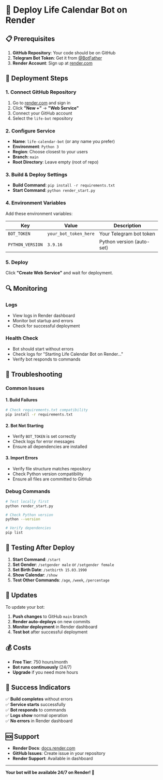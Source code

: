 # 🚀 Deploy Life Calendar Bot on Render

## 📋 Prerequisites

1. **GitHub Repository**: Your code should be on GitHub
2. **Telegram Bot Token**: Get it from [@BotFather](https://t.me/BotFather)
3. **Render Account**: Sign up at [render.com](https://render.com)

## 🔧 Deployment Steps

### 1. Connect GitHub Repository

1. Go to [render.com](https://render.com) and sign in
2. Click **"New +"** → **"Web Service"**
3. Connect your GitHub account
4. Select the `life-bot` repository

### 2. Configure Service

- **Name**: `life-calendar-bot` (or any name you prefer)
- **Environment**: `Python 3`
- **Region**: Choose closest to your users
- **Branch**: `main`
- **Root Directory**: Leave empty (root of repo)

### 3. Build & Deploy Settings

- **Build Command**: `pip install -r requirements.txt`
- **Start Command**: `python render_start.py`

### 4. Environment Variables

Add these environment variables:

| Key | Value | Description |
|-----|-------|-------------|
| `BOT_TOKEN` | `your_bot_token_here` | Your Telegram bot token |
| `PYTHON_VERSION` | `3.9.16` | Python version (auto-set) |

### 5. Deploy

Click **"Create Web Service"** and wait for deployment.

## 🔍 Monitoring

### Logs
- View logs in Render dashboard
- Monitor bot startup and errors
- Check for successful deployment

### Health Check
- Bot should start without errors
- Check logs for "Starting Life Calendar Bot on Render..."
- Verify bot responds to commands

## 🐛 Troubleshooting

### Common Issues

#### 1. Build Failures
```bash
# Check requirements.txt compatibility
pip install -r requirements.txt
```

#### 2. Bot Not Starting
- Verify `BOT_TOKEN` is set correctly
- Check logs for error messages
- Ensure all dependencies are installed

#### 3. Import Errors
- Verify file structure matches repository
- Check Python version compatibility
- Ensure all files are committed to GitHub

### Debug Commands

```bash
# Test locally first
python render_start.py

# Check Python version
python --version

# Verify dependencies
pip list
```

## 📱 Testing After Deploy

1. **Start Command**: `/start`
2. **Set Gender**: `/setgender male` or `/setgender female`
3. **Set Birth Date**: `/setbirth 15.03.1990`
4. **Show Calendar**: `/show`
5. **Test Other Commands**: `/age`, `/week`, `/percentage`

## 🔄 Updates

To update your bot:

1. **Push changes** to GitHub `main` branch
2. **Render auto-deploys** on new commits
3. **Monitor deployment** in Render dashboard
4. **Test bot** after successful deployment

## 💰 Costs

- **Free Tier**: 750 hours/month
- **Bot runs continuously** (24/7)
- **Upgrade** if you need more hours

## 🎯 Success Indicators

✅ **Build completes** without errors  
✅ **Service starts** successfully  
✅ **Bot responds** to commands  
✅ **Logs show** normal operation  
✅ **No errors** in Render dashboard  

## 🆘 Support

- **Render Docs**: [docs.render.com](https://docs.render.com)
- **GitHub Issues**: Create issue in your repository
- **Render Support**: Available in dashboard

---

**Your bot will be available 24/7 on Render! 🚀**
